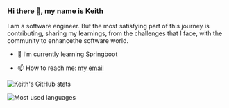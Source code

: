### Hi there 👋, my name is Keith 
I am a software engineer. 
But the most satisfying part of this journey is contributing, sharing my learnings, from the challenges that I face, with the community to enhancethe software world.
<!--
**edcsu/edcsu** is a ✨ _special_ ✨ repository because its `README.md` (this file) appears on your GitHub profile.

Here are some ideas to get you started:

- 🔭 I’m currently working on ...
-->
- 🌱 I’m currently learning Springboot
<!--
- 👯 I’m looking to collaborate on ...
- 🤔 I’m looking for help with ...
- 💬 Ask me about ...
-->
- 📫 How to reach me: [my email](skeith696@gmail.com)
<!--
- 😄 Pronouns: ...
- ⚡ Fun fact: ...
-->
![Keith's GitHub stats](https://github-readme-stats.vercel.app/api?username=edcsu&theme=radical&show_icons=true)

![Most used languages](https://github-readme-stats.vercel.app/api/top-langs/?username=edcsu&langs_count=10&layout=compact)


